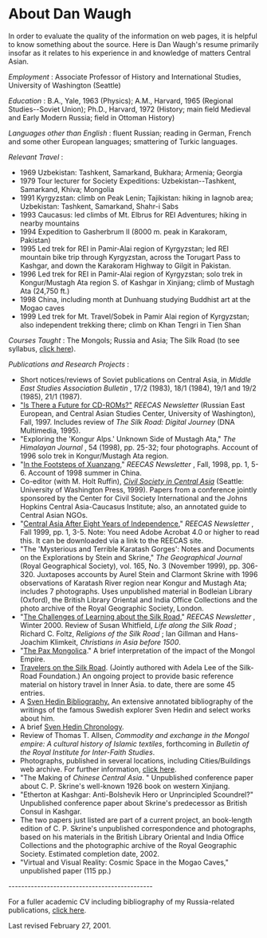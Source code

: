# About Dan Waugh

In order to evaluate the quality of the information on web pages, it is
helpful to know something about the source.  Here is Dan Waugh's resume
primarily insofar as it relates to his experience in and knowledge of matters
Central Asian.

_Employment_ :  Associate Professor of History and International Studies,
University of Washington (Seattle)

_Education_ :  B.A., Yale, 1963 (Physics); A.M., Harvard, 1965 (Regional
Studies--Soviet Union); Ph.D., Harvard, 1972 (History; main field Medieval and
Early Modern Russia; field in Ottoman History)

_Languages other than English_ :  fluent Russian; reading in German, French
and some other European languages; smattering of Turkic languages.

_Relevant Travel_ :

* 1969            Uzbekistan:   Tashkent, Samarkand, Bukhara; Armenia; Georgia 
* 1979            Tour lecturer for Society Expeditions:  Uzbekistan--Tashkent, Samarkand, Khiva; Mongolia 
* 1991            Kyrgyzstan:   climb on Peak Lenin; Tajikistan:  hiking in Iagnob area; Uzbekistan:   Tashkent, Samarkand, Shahr-i Sabs 
* 1993            Caucasus:   led climbs of Mt. Elbrus for REI Adventures; hiking in nearby mountains 
* 1994            Expedition to Gasherbrum II (8000 m. peak in Karakoram, Pakistan) 
* 1995            Led trek for REI in Pamir-Alai region of Kyrgyzstan; led REI mountain bike trip through Kyrgyzstan, across the Torugart Pass to Kashgar, and down the Karakoram Highway to Gilgit in Pakistan. 
* 1996            Led trek for REI in Pamir-Alai region of Kyrgyzstan; solo trek in Kongur/Mustagh Ata region S. of Kashgar in Xinjiang; climb of Mustagh Ata (24,750 ft.) 
* 1998            China, including month at Dunhuang studying Buddhist art at the Mogao caves 
* 1999            Led trek for Mt. Travel/Sobek in Pamir Alai region of Kyrgyzstan; also independent trekking there; climb on Khan Tengri in Tien Shan 

_Courses Taught_ :  The Mongols; Russia and Asia; The Silk Road (to see
syllabus, [click
here](http://faculty.washington.edu/dwaugh/01hist225/01hist225syl.html)).

_Publications and Research Projects_ :

* Short notices/reviews of Soviet publications on Central Asia, in _Middle East Studies Association Bulletin_ , 17/2 (1983), 18/1 (1984), 19/1 and 19/2 (1985), 21/1 (1987). 
* ["Is There a Future for CD-ROMs?"](http://depts.washington.edu/reecas/newsletter/fall97/cdrev.htm) _REECAS Newsletter_ (Russian East European, and Central Asian Studies Center, University of Washington), Fall, 1997. Includes review of _The Silk Road:   Digital Journey_ (DNA Multimedia, 1995). 
* "Exploring the 'Kongur Alps.'  Unknown Side of Mustagh Ata,"  _The Himalayan Journal_ , 54 (1998), pp. 25-32; four photographs.  Account of 1996 solo trek in Kongur/Mustagh Ata region. 
* "[In the Footsteps of Xuanzang](http://depts.washington.edu/reecas/newsletter/fall98/silkroad.htm),"  _REECAS Newsletter_ , Fall, 1998, pp. 1, 5-6.   Account of 1998 summer in China. 
* Co-editor (with M. Holt Ruffin), [_Civil Society in Central Asia_](http://www.friends-partners.org/~ccsi/info/civilca.htm) (Seattle:   University of Washington Press, 1999).  Papers from a conference jointly sponsored by the Center for Civil Society International and the Johns Hopkins Central Asia-Caucasus Institute; also, an annotated guide to Central Asian NGOs. 
* "[Central Asia After Eight Years of Independence](http://depts.washington.edu/reecas/newsletter/fall99/f99_news.pdf)," _REECAS Newsletter_ , Fall 1999, pp. 1, 3-5. Note:  You need Adobe Acrobat 4.0 or higher to read this.  It can be downloaded via a link to the REECAS site. 
* "The 'Mysterious and Terrible Karatash Gorges':  Notes and Documents on the Explorations by Stein and Skrine," _The Geographical Journal_ (Royal Geographical Society), vol. 165, No. 3 (November 1999), pp. 306-320.   Juxtaposes accounts by Aurel Stein and Clarmont Skrine with 1996 observations of Karatash River region near Kongur and Mustagh Ata; includes 7 photographs. Uses unpublished material in Bodleian Library (Oxford), the British Library Oriental and India Office Collections and the photo archive of the Royal Geographic Society, London. 
* "[The Challenges of Learning about the Silk Road](http://depts.washington.edu/reecas/newsletter/spring00/s00_news.pdf)," _REECAS Newsletter_ , Winter 2000.  Review of Susan Whitfield, _Life along the Silk Road_ ; Richard C. Foltz, _Religions of the Silk Road_ ; Ian Gillman and Hans-Joachim Klimkeit, _Christians in Asia before 1500_. 
* "[The Pax Mongolica](http://www.silk-road.com/artl/paxmongolica.shtml)."   A brief interpretation of the impact of the Mongol Empire. 
* [Travelers on the Silk Road](http://www.silk-road.com/artl/srtravelmain.shtml). (Jointly authored with Adela Lee of the Silk-Road Foundation.)  An ongoing project to provide basic reference material on history travel in Inner Asia.  to date, there are some 45 entries. 
* A [Sven Hedin Bibliography.](http://www.silk-road.com/bibliography/hedinb3.html) An extensive annotated bibliography of the writings of the famous Swedish explorer Sven Hedin and select works about him. 
* A brief [Sven Hedin Chronology](http://www.silk-road.com/artl/hedinchrono.html). 
* Review of Thomas T. Allsen, _Commodity and exchange in the Mongol empire:   A cultural history of Islamic textiles_, forthcoming in _Bulletin of the Royal Institute for Inter-Faith Studies_. 
* Photographs, published in several locations, including Cities/Buildings web archive.  For further information, [click here](otherpics.html). 
* "The Making of _Chinese Central Asia_. "  Unpublished conference paper about C. P. Skrine's well-known 1926 book on western Xinjiang. 
* "Etherton at Kashgar:  Anti-Bolshevik Hero or Unprincipled Scoundrel?"   Unpublished conference paper about Skrine's predecessor as British Consul in Kashgar. 
* The two papers just listed are part of a current project, an book-length edition of C. P. Skrine's unpublished correspondence and photographs, based on his materials in the British Library Oriental and India Office Collections and the photographic archive of the Royal Geographic Society.  Estimated completion date, 2002. 
* "Virtual and Visual Reality:  Cosmic Space in the Mogao Caves," unpublished paper (115 pp.)

\---------------------------------------------

For a fuller academic CV including bibliography of my Russia-related
publications, [click here](http://faculty.washington.edu/dwaugh/cv2-29.html).

Last revised February 27, 2001.

